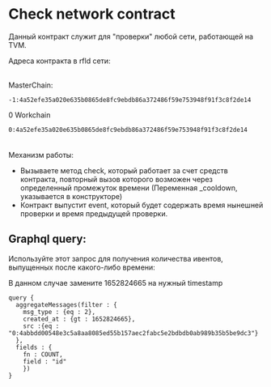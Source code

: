# Check network contract

Данный контракт служит для "проверки" любой сети, работающей на TVM.

Адреса контракта в rfld сети: 
<br><br>

MasterChain:

``
-1:4a52efe35a020e635b0865de8fc9ebdb86a372486f59e753948f91f3c8f2de14
``

0 Workchain

``
0:4a52efe35a020e635b0865de8fc9ebdb86a372486f59e753948f91f3c8f2de14
``
<br><br><br>
Механизм работы:
- Вызываете метод check, который работает за счет средств контракта, повторный вызов которого возможен через определенный промежуток времени (Переменная _cooldown, указывается в конструкторе)
- Контракт выпустит event, который будет содержать время нынешней проверки и время предыдущей проверки. 

<h2>Graphql query:</h2>

Используйте этот запрос для получения количества ивентов, выпущенных после какого-либо времени:

В данном случае замените 1652824665 на нужный timestamp
```
query {
  aggregateMessages(filter : {
    msg_type : {eq : 2},
    created_at : {gt : 1652824665},
    src :{eq : "0:4abbdd00548e3c5a8aa8085ed55b157aec2fabc5e2bdbdb0ab989b35b5be9dc3"}
  },
  fields : {
  	fn : COUNT,
  	field : "id"
	})
}
```
